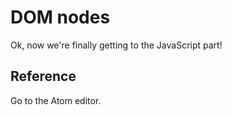 # DOM nodes

Ok, now we're finally getting to the JavaScript part!

## Reference

Go to the Atom editor.
